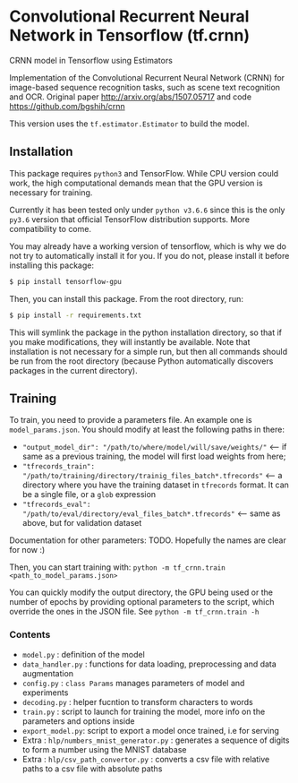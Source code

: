 # Convolutional Recurrent Neural Network in Tensorflow (tf.crnn)
CRNN model in Tensorflow using Estimators

Implementation of the Convolutional Recurrent Neural Network (CRNN) for image-based sequence recognition tasks, such as scene text recognition and OCR.
Original paper http://arxiv.org/abs/1507.05717 and code https://github.com/bgshih/crnn

This version uses the `tf.estimator.Estimator` to build the model.

## Installation

This package requires `python3` and TensorFlow. While CPU version could work, the high computational demands mean that the GPU version is necessary for training.

Currently it has been tested only under `python v3.6.6` since this is the only `py3.6` version that official TensorFlow distribution supports. More compatibility to come.

You may already have a working version of tensorflow, which is why we do not try to automatically install it for you. If you do not, please install it before installing this package:


```bash
$ pip install tensorflow-gpu
```

Then, you can install this package. From the root directory, run:

```bash
$ pip install -r requirements.txt
```

This will symlink the package in the python installation directory, so that if you make modifications, they will instantly be available. Note that installation is not necessary for a simple run, but then all commands should be run from the root directory (because Python automatically discovers packages in the current directory).

## Training

To train, you need to provide a parameters file. An example one is `model_params.json`. You should modify at least the following paths in there:

*  `"output_model_dir": "/path/to/where/model/will/save/weights/"` <-- if same as a previous training, the model will first load weights from here;
* `"tfrecords_train": "/path/to/training/directory/trainig_files_batch*.tfrecords"` <-- a directory where you have the training dataset in `tfrecords` format. It can be a single file, or a `glob` expression
*  `"tfrecords_eval": "/path/to/eval/directory/eval_files_batch*.tfrecords"` <-- same as above, but for validation dataset

Documentation for other parameters: TODO. Hopefully the names are clear for now :)

Then, you can start training with: `python -m tf_crnn.train <path_to_model_params.json>`

You can quickly modify the output directory, the GPU being used or the number of epochs by providing optional parameters to the script, which override the ones in the JSON file. See `python -m tf_crnn.train -h`

### Contents
* `model.py` : definition of the model
* `data_handler.py` : functions for data loading, preprocessing and data augmentation
* `config.py` : `class Params` manages parameters of model and experiments
* `decoding.py` : helper fucntion to transform characters to words
* `train.py` : script to launch for training the model, more info on the parameters and options inside
* `export_model.py`: script to export a model once trained, i.e for serving
* Extra : `hlp/numbers_mnist_generator.py` : generates a sequence of digits to form a number using the MNIST database
* Extra : `hlp/csv_path_convertor.py` : converts a csv file with relative paths to a csv file with absolute paths



